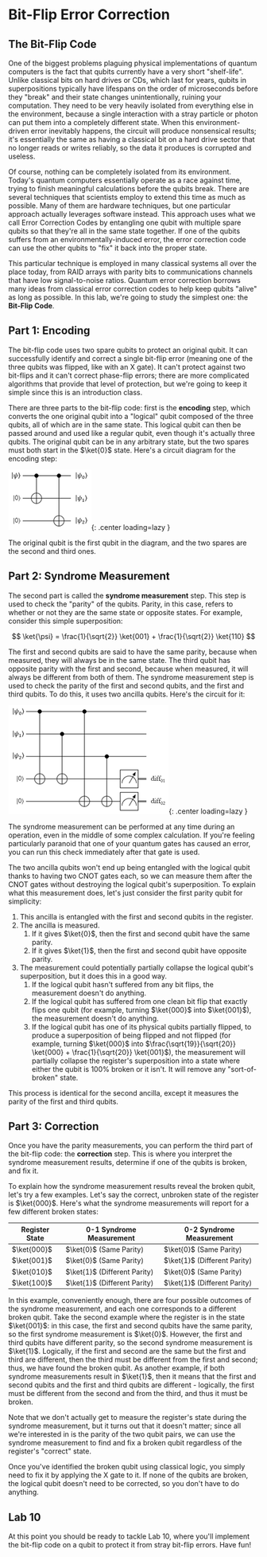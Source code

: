 ﻿# Bit-Flip Error Correction

## The Bit-Flip Code

One of the biggest problems plaguing physical implementations of quantum computers is the fact that qubits currently have a very short "shelf-life".
Unlike classical bits on hard drives or CDs, which last for years, qubits in superpositions typically have lifespans on the order of microseconds before they "break" and their state changes unintentionally, ruining your computation.
They need to be very heavily isolated from everything else in the environment, because a single interaction with a stray particle or photon can put them into a completely different state.
When this environment-driven error inevitably happens, the circuit will produce nonsensical results; it's essentially the same as having a classical bit on a hard drive sector that no longer reads or writes reliably, so the data it produces is corrupted and useless.

Of course, nothing can be completely isolated from its environment.
Today's quantum computers essentially operate as a race against time, trying to finish meaningful calculations before the qubits break.
There are several techniques that scientists employ to extend this time as much as possible.
Many of them are hardware techniques, but one particular approach actually leverages software instead.
This approach uses what we call Error Correction Codes by entangling one qubit with multiple spare qubits so that they're all in the same state together.
If one of the qubits suffers from an environmentally-induced error, the error correction code can use the other qubits to "fix" it back into the proper state.

This particular technique is employed in many classical systems all over the place today, from RAID arrays with parity bits to communications channels that have low signal-to-noise ratios.
Quantum error correction borrows many ideas from classical error correction codes to help keep qubits "alive" as long as possible.
In this lab, we're going to study the simplest one: the **Bit-Flip Code**.

## Part 1: Encoding

The bit-flip code uses two spare qubits to protect an original qubit.
It can successfully identify and correct a single bit-flip error (meaning one of the three qubits was flipped, like with an X gate).
It can't protect against two bit-flips and it can't correct phase-flip errors; there are more complicated algorithms that provide that level of protection, but we're going to keep it simple since this is an introduction class.

There are three parts to the bit-flip code: first is the **encoding** step, which converts the one original qubit into a "logical" qubit composed of the three qubits, all of which are in the same state.
This logical qubit can then be passed around and used like a regular qubit, even though it's actually three qubits.
The original qubit can be in any arbitrary state, but the two spares must both start in the $`\ket{0}`$  state.
Here's a circuit diagram for the encoding step:

![Bit flip encode circuit](images/bit-flip-encode-circuit.png){: .center loading=lazy }

The original qubit is the first qubit in the diagram, and the two spares are the second and third ones.

## Part 2: Syndrome Measurement

The second part is called the **syndrome measurement** step.
This step is used to check the "parity" of the qubits.
Parity, in this case, refers to whether or not they are the same state or opposite states.
For example, consider this simple superposition:

$$
\ket{\psi} = \frac{1}{\sqrt{2}} \ket{001} + \frac{1}{\sqrt{2}} \ket{110}
$$

The first and second qubits are said to have the same parity, because when measured, they will always be in the same state.
The third qubit has opposite parity with the first and second, because when measured, it will always be different from both of them.
The syndrome measurement step is used to check the parity of the first and second qubits, and the first and third qubits.
To do this, it uses two ancilla qubits. Here's the circuit for it:

![Bit flip measure circuit](images/bit-flip-measure-circuit.png){: .center loading=lazy }

The syndrome measurement can be performed at any time during an operation, even in the middle of some complex calculation.
If you're feeling particularly paranoid that one of your quantum gates has caused an error, you can run this check immediately after that gate is used.

The two ancilla qubits won't end up being entangled with the logical qubit thanks to having two CNOT gates each, so we can measure them after the CNOT gates without destroying the logical qubit's superposition.
To explain what this measurement does, let's just consider the first parity qubit for simplicity:

1. This ancilla is entangled with the first and second qubits in the register.
1. The ancilla is measured.
    1. If it gives $\ket{0}$, then the first and second qubit have the same parity.
    1. If it gives $\ket{1}$, then the first and second qubit have opposite parity.
1. The measurement could potentially partially collapse the logical qubit's superposition, but it does this in a good way.
    1. If the logical qubit hasn't suffered from any bit flips, the measurement doesn't do anything.
    1. If the logical qubit has suffered from one clean bit flip that exactly flips one qubit (for example, turning $\ket{000}$ into $\ket{001}$), the measurement doesn't do anything.
    1. If the logical qubit has one of its physical qubits partially flipped, to produce a superposition of being flipped and not flipped (for example, turning $\ket{000}$ into $\frac{\sqrt{19}}{\sqrt{20}} \ket{000} + \frac{1}{\sqrt{20}} \ket{001}$), the measurement will partially collapse the register's superposition into a state where either the qubit is 100% broken or it isn't. It will remove any "sort-of-broken" state.

This process is identical for the second ancilla, except it measures the parity of the first and third qubits.

## Part 3: Correction

Once you have the parity measurements, you can perform the third part of the bit-flip code: the **correction** step.
This is where you interpret the syndrome measurement results, determine if one of the qubits is broken, and fix it.

To explain how the syndrome measurement results reveal the broken qubit, let's try a few examples.
Let's say the correct, unbroken state of the register is $\ket{000}$.
Here's what the syndrome measurements will report for a few different broken states:

| **Register State** | **0-1 Syndrome Measurement** | **0-2 Syndrome Measurement** |
| - | - | - |
| $\ket{000}$ | $\ket{0}$ (Same Parity) | $\ket{0}$ (Same Parity) |
| $\ket{001}$ | $\ket{0}$ (Same Parity) | $\ket{1}$ (Different Parity) |
| $\ket{010}$ | $\ket{1}$ (Different Parity) | $\ket{0}$ (Same Parity) |
| $\ket{100}$ | $\ket{1}$ (Different Parity) | $\ket{1}$ (Different Parity) |

In this example, conveniently enough, there are four possible outcomes of the syndrome measurement, and each one corresponds to a different broken qubit.
Take the second example where the register is in the state $\ket{001}$: in this case, the first and second qubits have the same parity, so the first syndrome measurement is $\ket{0}$. However, the first and third qubits have different parity, so the second syndrome measurement is $\ket{1}$.
Logically, if the first and second are the same but the first and third are different, then the third must be different from the first and second; thus, we have found the broken qubit.
As another example, if both syndrome measurements result in $\ket{1}$, then it means that the first and second qubits and the first and third qubits are different - logically, the first must be different from the second and from the third, and thus it must be broken.

Note that we don't actually get to measure the register's state during the syndrome measurement, but it turns out that it doesn't matter; since all we're interested in is the parity of the two qubit pairs, we can use the syndrome measurement to find and fix a broken qubit regardless of the register's "correct" state.

Once you've identified the broken qubit using classical logic, you simply need to fix it by applying the X gate to it. If none of the qubits are broken, the logical qubit doesn't need to be corrected, so you don't have to do anything.

## Lab 10

At this point you should be ready to tackle Lab 10, where you'll implement the bit-flip code on a qubit to protect it from stray bit-flip errors.
Have fun!
